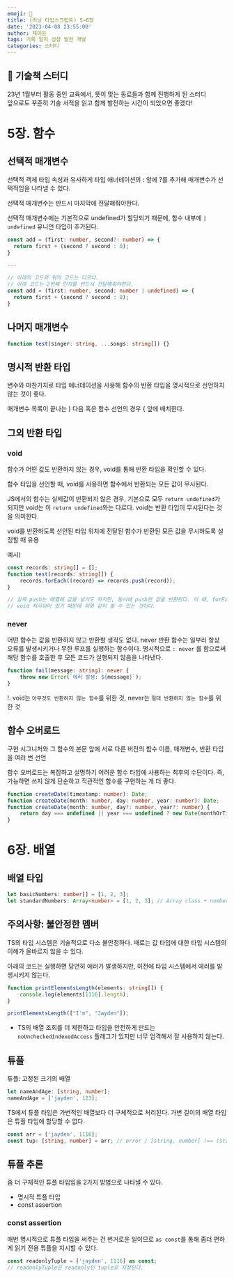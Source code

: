 ```yaml
---
emoji: 🏓
title: (러닝 타입스크립트) 5~6장
date: '2023-04-08 23:55:00'
author: 제이든
tags: 기록 일지 성장 발전 개발
categories: 스터디
---
```


## 🏓 기술책 스터디

23년 1월부터 활동 중인 교육에서, 뜻이 맞는 동료들과 함께 진행하게 된 스터디<br/>
앞으로도 꾸준히 기술 서적을 읽고 함께 발전하는 시간이 되었으면 좋겠다!

# 5장. 함수

## 선택적 매개변수

선택적 객체 타입 속성과 유사하게 타입 애너테이션의 : 앞에 ?를 추가해 매개변수가 선택적임을 나타낼 수 있다.

선택적 매개변수는 반드시 마지막에 전달해줘야한다.

선택적 매개변수에는 기본적으로 undefined가 할당되기 때문에, 함수 내부에 `| undefined` 유니언 타입이 추가된다.

```ts
const add = (first: number, second?: number) => {
  return first + (second ? second : 0);
}

---

// 아래의 코드와 위의 코드는 다르다.
// 아래 코드는 2번째 인자를 반드시 전달해줘야한다.
const add = (first: number, second: number | undefined) => {
  return first + (second ? second : 0);
}
```

## 나머지 매개변수

```ts
function test(singer: string, ...songs: string[]) {}
```

## 명시적 반환 타입

변수와 마찬가지로 타입 애너테이션을 사용해 함수의 반환 타입을 명시적으로 선언하지 않는 것이 좋다.

매개변수 목록이 끝나는 ) 다음 혹은 함수 선언의 경우 { 앞에 배치한다.

## 그외 반환 타입

### void

함수가 어떤 값도 반환하지 않는 경우, void를 통해 반환 타입을 확인할 수 있다.

함수 타입을 선언할 때, void를 사용하면 함수에서 반환되는 모든 값이 무시된다.

JS에서의 함수는 실제값이 반환되지 않은 경우, 기본으로 모두 `return undefined`가 되지만 void는 이 `return undefined`와는 다르다. void는 반환 타입이 무시된다는 것을 의미한다.

void를 반환하도록 선언된 타입 위치에 전달된 함수가 반환된 모든 값을 무시하도록 설정할 때 유용

예시)

```ts
const records: string[] = [];
function test(records: string[]) {
	records.forEach((record) => records.push(record));
}

// 실제 push는 배열에 값을 넣기도 하지만, 동시에 push한 값을 반환한다. 이 때, forEach는 콜백으로 받는 함수의 반환값
// void 처리되어 있기 때문에 위와 같이 쓸 수 있는 것이다.
```

### never

어떤 함수는 값을 반환하지 않고 반환할 생각도 없다. never 반환 함수는 일부러 항상 오류를 발생시키거나 무한 루프를 실행하는 함수이다. 명시적으로 `: never` 를 함으로써 해당 함수를 호출한 후 모든 코드가 실행되지 않음을 나타낸다.

```ts
function fail(message: string): never {
	throw new Error(`에러 발생: ${message}`);
}
```

!. void는 `아무것도 반환하지 않는 함수`를 위한 것, never는 `절대 반환하지 않는 함수`를 위한 것

## 함수 오버로드

구현 시그니처와 그 함수의 본문 앞에 서로 다른 버전의 함수 이름, 매개변수, 반환 타입을 여러 번 선언

함수 오버로드는 복잡하고 설명하기 어려운 함수 타입에 사용하는 최후의 수단이다. 즉, 가능하면 쓰지 않게 단순하고 직관적인 함수를 구현하는 게 더 좋다.

```ts
function createDate(timestamp: number): Date;
function createDate(month: number, day: number, year: number): Date;
function createDate(month: number, day?: number, year?: number) {
	return day === undefined || year === undefined ? new Date(monthOrTimestamp) : new Date(year, monthOrTimestamp, day);
}
```

# 6장. 배열

## 배열 타입

```ts
let basicNumbers: number[] = [1, 2, 3];
let standardNumbers: Array<number> = [1, 2, 3]; // Array class + number generic
```

## 주의사항: 불안정한 멤버

TS의 타입 시스템은 기술적으로 다소 불안정하다. 때로는 값 타입에 대한 타입 시스템의 이해가 올바르지 않을 수 있다.

아래의 코드는 실행하면 당연히 에러가 발생하지만, 이전에 타입 시스템에서 에러를 발생시키지 않는다.

```ts
function printElementsLength(elements: string[]) {
	console.log(elements[1116].length);
}

printElementsLength(["I'm", "Jayden"]);
```

- TS의 배열 조회를 더 제한하고 타입을 안전하게 만드는 `noUncheckedIndexedAccess` 플래그가 있지만 너무 엄격해서 잘 사용하지 않는다.

## 튜플

튜플: 고정된 크기의 배열

```ts
let nameAndAge: [string, number];
nameAndAge = ['jayden', 123];
```

TS에서 튜플 타입은 가변적인 배열보다 더 구체적으로 처리된다. 가변 길이의 배열 타입은 튜플 타입에 할당할 수 없다.

```ts
const arr = ['jayden', 1116];
const tup: [string, number] = arr; // error / [string, number] !== (string | number)[]
```

## 튜플 추론

좀 더 구체적인 튜플 타입임을 2가지 방법으로 나타낼 수 있다.

- 명시적 튜플 타입
- const assertion

### const assertion

매번 명시적으로 튜플 타입을 써주는 건 번거로운 일이므로 `as const`를 통해 좀더 편하게 읽기 전용 튜플을 지시할 수 있다.

```ts
const readonlyTuple = ['jayden', 1116] as const;
// readonlyTuple은 readonly인 tuple로 지정된다.
```
